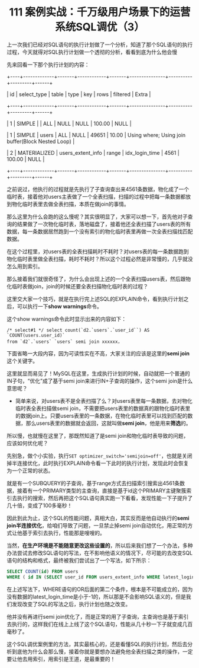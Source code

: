 <h1 align="center">111 案例实战：千万级用户场景下的运营系统SQL调优（3）</h1>



上一次我们已经对SQL语句的执行计划做了一个分析，知道了那个SQL语句的执行过程，今天就得对SQL执行计划做一个透彻的分析，看看到底为什么他会慢

先来回看一下那个执行计划的内容：

+----+-------------+-------+------------+-------+---------------+----------+---------+------+

| id | select_type | table | type  | key | rows | filtered | Extra |

+----+-------------+-------+------------+-------+---------------+----------+---------+------+

| 1 | SIMPLE | <subquery2> | ALL | NULL | NULL | 100.00 | NULL  |

| 1 | SIMPLE | users | ALL | NULL | 49651 | 10.00 | Using where; Using join buffer(Block Nested Loop)  |

| 2 | MATERIALIZED | users_extent_info | range | idx_login_time | 4561 | 100.00 | NULL  |

+----+-------------+-------+------------+-------+---------------+----------+---------+------+

之前说过，他执行的过程就是先执行了子查询查出来4561条数据，物化成了一个临时表，接着他对users主表做了一个全表扫描，扫描的过程中把每一条数据都放到物化临时表里去做全表扫描，本质在做join的事情。

那么这里为什么会跑的这么慢呢？其实很明显了，大家可以想一下，首先他对子查询的结果做了一次物化临时表，落地磁盘了，接着他还全表扫描了users表的所有数据，每一条数据居然跑到一个没有索引的物化临时表里再做一次全表扫描找匹配数据。

在这个过程里，对users表的全表扫描耗时不耗时？对users表的每一条数据跑到物化临时表里做全表扫描，耗时不耗时？所以这个过程必然是非常慢的，几乎就没怎么用到索引。

那么接着我们就很奇怪了，为什么会出现上述的一个全表扫描users表，然后跟物化临时表做join，join的时候还要全表扫描物化临时表的过程？

这里交大家一个技巧，就是在执行完上述SQL的EXPLAIN命令，看到执行计划之后，可以执行一下**show warnings**命令。

这个show warnings命令此时显示出来的内容如下：

```
/* select#1 */ select count(`d2.`users`.`user_id``) AS `COUNT(users.user_id)`
from `d2`.`users` `users` semi join xxxxxx，
```

下面省略一大段内容，因为可读性实在不高，大家关注的应该是这里的**semi join**这个关键字。

这里就显而易见了！MySQL在这里，生成执行计划的时候，自动就把一个普通的IN子句，“优化”成了基于semi join来进行IN+子查询的操作，这个semi join是什么意思呢？

- 简单来说，对users表不是全表扫描了么？对users表里每一条数据，去对物化临时表全表扫描做semi join，不需要把users表里的数据真的跟物化临时表里的数据join上。只要users表里的一条数据，在物化临时表里可以找到匹配的数据，那么users表里的数据就会返回，这就叫做**semi join**，他是用来**筛选**的。

所以慢，也就慢在这里了，那既然知道了是semi join和物化临时表导致的问题，应该如何优化呢？

先别急，做个小实验，执行`SET optimizer_switch='semijoin=off'`，也就是关闭掉半连接优化，此时执行EXPLAIN命令看一下此时的执行计划，发现此时会恢复为一个正常的状态。

就是有一个SUBQUERY的子查询，基于range方式去扫描索引搜索出4561条数据，接着有一个PRIMARY类型的主查询，直接是基于id这个PRIMARY主键聚簇索引去执行的搜索，然后再把这个SQL语句真实跑一下看看，发现性能一下子提升了几十倍，变成了100多毫秒！

因此到此为止，这个SQL的性能问题，真相大白，其实反而是他自动执行的**semi join半连接优化**，给咱们导致了问题，一旦禁止掉semi join自动优化，用正常的方式让他基于索引去执行，性能那是嗖嗖的。

当然，**在生产环境是不能随意更改这些设置的**，所以后来我们想了一个办法，多种办法尝试去修改SQL语句的写法，在不影响他语义的情况下，尽可能的去改变SQL语句的结构和格式，最终被我们尝试出了一个写法，如下所示：

```sql
SELECT COUNT(id) FROM users
WHERE ( id IN (SELECT user_id FROM users_extent_info WHERE latest_login_time < xxxxx) OR id IN (SELECT user_id FROM users_extent_info WHERE latest_login_time < -1))
```

在上述写法下，WHERE语句的OR后面的第二个条件，根本是不可能成立的，因为没有数据的latest_login_time是小于-1的，所以那是不会影响SQL语义的，但是我们发现改变了SQL的写法之后，执行计划也随之改变。

他并没有再进行semi join优化了，而是正常的用了子查询，主查询也是基于索引去执行的，这样我们在线上上线了这个SQL语句，性能从几十秒一下子就变成几百毫秒了。

这个SQL调优案例里的方法，其实最核心的，还是看懂SQL的执行计划，然后去分析到底他为什么会那么慢，接着你就是要想办法避免他全表扫描之类的操作，一定要让他去用索引，用索引是王道，是最重要的！
